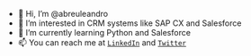 - 👋 Hi, I’m @abreuleandro
- 👀 I’m interested in CRM systems like SAP CX and Salesforce
- 🌱 I’m currently learning Python and Salesforce
- 📫 You can reach me at [`LinkedIn`](https://www.linkedin.com/in/abreuleandro/) and [`Twitter`](https://twitter.com/abreuleandro)

<!---
abreuleandro/abreuleandro is a ✨ special ✨ repository because its `README.md` (this file) appears on your GitHub profile.
You can click the Preview link to take a look at your changes.
--->
